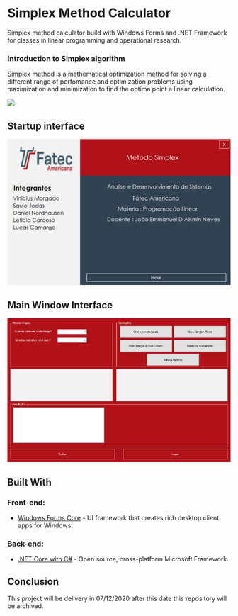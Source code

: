 # Simplex Method Calculator
Simplex method calculator build with Windows Forms and .NET Framework for classes in linear programming and operational research.

### Introduction to Simplex algorithm

Simplex method is a mathematical optimization method for solving a different range of perfomance and optimization problems using maximization and minimization to find the optima point a linear calculation.

<img src="https://upload.wikimedia.org/wikipedia/commons/thumb/e/ef/Simplex-description-en.svg/307px-Simplex-description-en.svg.png"></img>

## Startup interface

<img src="https://github.com/viniciusmorgado/simplex-method-calculator/blob/renameOfficial/SimplexMethod/Resources/Interface-Screenshot-2020-12-06%20175142.png"></img>

## Main Window Interface

<img src="https://github.com/viniciusmorgado/simplex-method-calculator/blob/renameOfficial/SimplexMethod/Resources/MainWindow-Screenshot-2020-12-06%20175203.png"></img>

## Built With

### Front-end:
* [Windows Forms Core](https://docs.microsoft.com/en-us/dotnet/desktop/winforms/?view=netdesktop-5.0) - UI framework that creates rich desktop client apps for Windows.

### Back-end:
* [.NET Core with C#](https://dotnet.microsoft.com/) - Open source, cross-platform Microsoft Framework.

## Conclusion

This project will be delivery in 07/12/2020 after this date this repository will be archived.
